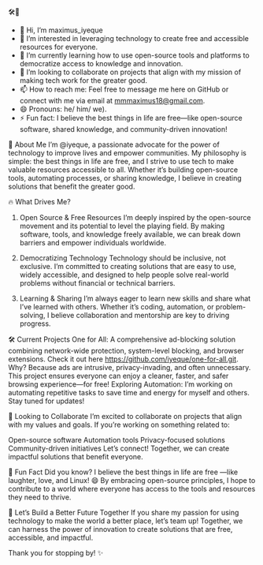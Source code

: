 🛠️🔑
- 👋 Hi, I’m maximus_iyeque
- 👀 I’m interested in leveraging technology to create free and accessible resources for everyone.
- 🌱 I’m currently learning how to use open-source tools and platforms to democratize access to knowledge and innovation.
- 💞️ I’m looking to collaborate on projects that align with my mission of making tech work for the greater good.
- 📫 How to reach me: Feel free to message me here on GitHub or connect with me via email at mmmaximus18@gmail.com.
- 😄 Pronouns: he/ him/ we).
- ⚡ Fun fact: I believe the best things in life are free—like open-source software, shared knowledge, and community-driven innovation!

🌟 About Me
I’m @iyeque, a passionate advocate for the power of technology to improve lives and empower communities. My philosophy is simple: the best things in life are free, and I strive to use tech to make valuable resources accessible to all. Whether it’s building open-source tools, automating processes, or sharing knowledge, I believe in creating solutions that benefit the greater good.

🔥 What Drives Me?
1. Open Source & Free Resources
I’m deeply inspired by the open-source movement and its potential to level the playing field. By making software, tools, and knowledge freely available, we can break down barriers and empower individuals worldwide.

2. Democratizing Technology
Technology should be inclusive, not exclusive. I’m committed to creating solutions that are easy to use, widely accessible, and designed to help people solve real-world problems without financial or technical barriers.

3. Learning & Sharing
I’m always eager to learn new skills and share what I’ve learned with others. Whether it’s coding, automation, or problem-solving, I believe collaboration and mentorship are key to driving progress.

🛠️ Current Projects
One for All: A comprehensive ad-blocking solution combining network-wide protection, system-level blocking, and browser extensions. Check it out here https://github.com/iyeque/one-for-all.git.
Why? Because ads are intrusive, privacy-invading, and often unnecessary. This project ensures everyone can enjoy a cleaner, faster, and safer browsing experience—for free!
Exploring Automation: I’m working on automating repetitive tasks to save time and energy for myself and others. Stay tuned for updates!

🤝 Looking to Collaborate
I’m excited to collaborate on projects that align with my values and goals. If you’re working on something related to:

Open-source software
Automation tools
Privacy-focused solutions
Community-driven initiatives
Let’s connect! Together, we can create impactful solutions that benefit everyone.

🎉 Fun Fact
Did you know? I believe the best things in life are free —like laughter, love, and Linux! 😄
By embracing open-source principles, I hope to contribute to a world where everyone has access to the tools and resources they need to thrive.

🙌 Let’s Build a Better Future Together
If you share my passion for using technology to make the world a better place, let’s team up! Together, we can harness the power of innovation to create solutions that are free, accessible, and impactful.

Thank you for stopping by! ✨

